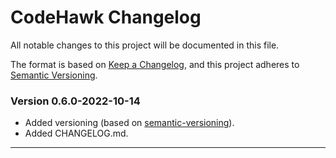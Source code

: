 # CodeHawk Changelog

All notable changes to this project will be documented in this file.

The format is based on
[Keep a Changelog](https://keepachangelog.com/en/1.0.0/),
and this project adheres to [Semantic Versioning](https://semver.org/spec/v2.0.0.html).

### Version 0.6.0-2022-10-14

- Added versioning (based on [semantic-versioning](https://semver.org/)).
- Added CHANGELOG.md.

---
